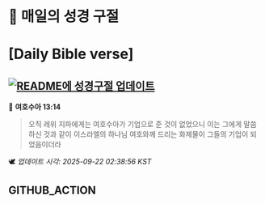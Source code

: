 # 🙏 매일의 성경 구절
# [Daily Bible verse]
## [![README에 성경구절 업데이트](https://github.com/DONGSUKA/first_test/actions/workflows/update-readme-bible.yml/badge.svg)](https://github.com/DONGSUKA/first_test/actions/workflows/update-readme-bible.yml)
<!-- START_BIBLE_VERSE -->
📖 **여호수아 13:14**
> 오직 레위 지파에게는 여호수아가 기업으로 준 것이 없었으니 이는 그에게 말씀하신 것과 같이 이스라엘의 하나님 여호와께 드리는 화제물이 그들의 기업이 되었음이더라

🕊️ _업데이트 시각: 2025-09-22 02:38:56 KST_
  <!-- END_BIBLE_VERSE -->
## GITHUB_ACTION
